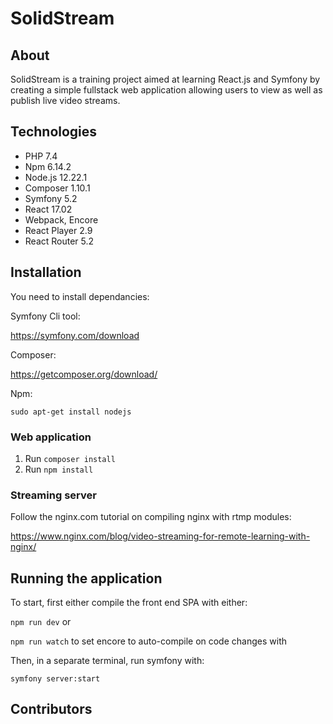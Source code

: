 # SolidStream


## About

SolidStream is a training project aimed at learning React.js and Symfony by creating a simple fullstack web application allowing users to view as well as publish live video streams.

## Technologies
- PHP 7.4
- Npm 6.14.2
- Node.js 12.22.1
- Composer 1.10.1
- Symfony 5.2
- React 17.02
- Webpack, Encore
- React Player 2.9
- React Router 5.2


## Installation

You need to install dependancies:

Symfony Cli tool:

https://symfony.com/download

Composer:

https://getcomposer.org/download/

Npm:

`sudo apt-get install nodejs`



### Web application
1. Run `composer install`
2. Run `npm install`


### Streaming server

Follow the nginx.com tutorial on compiling nginx with rtmp modules:

https://www.nginx.com/blog/video-streaming-for-remote-learning-with-nginx/


## Running the application

To start, first either compile the front end SPA with either:

`npm run dev` or

`npm run watch` to set encore to auto-compile on code changes with 


Then, in a separate terminal, run symfony with:

`symfony server:start`


## Contributors


